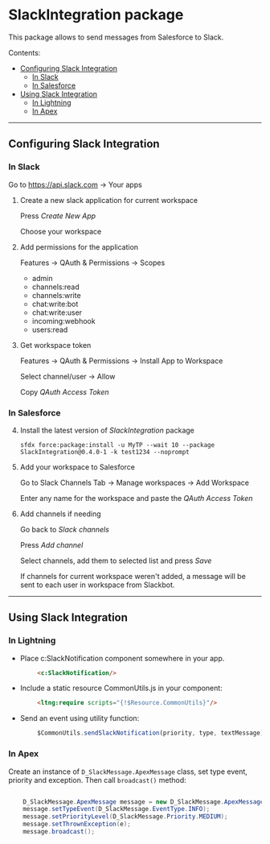 # SlackIntegration package

This package allows to send messages from Salesforce to Slack.

Contents:

* [Configuring Slack Integration](https://bitbucket.org/paulr-gflwork/slack-notification-sfdx/overview#markdown-header-configuring-slack-integration)
	* [In Slack](https://bitbucket.org/paulr-gflwork/slack-notification-sfdx/overview#markdown-header-in-slack)
	* [In Salesforce](https://bitbucket.org/paulr-gflwork/slack-notification-sfdx/overview#markdown-header-in-salesforce)
* [Using Slack Integration](https://bitbucket.org/paulr-gflwork/slack-notification-sfdx/overview#markdown-header-using-slack-integration)
	* [In Lightning](https://bitbucket.org/paulr-gflwork/slack-notification-sfdx/overview#markdown-header-in-lightning)
	* [In Apex](https://bitbucket.org/paulr-gflwork/slack-notification-sfdx/overview#markdown-header-in-apex)
	
--------

## Configuring Slack Integration

### In Slack

Go to https://api.slack.com -> Your apps

1. Create a new slack application for current workspace

	Press *Create New App*
	
	Choose your workspace
	
2. Add permissions for the application

	Features -> QAuth & Permissions -> Scopes
	
	- admin
	- channels:read
	- channels:write
	- chat:write:bot
	- chat:write:user
	- incoming:webhook
	- users:read
		
3. Get workspace token

	Features -> QAuth & Permissions  -> Install App to Workspace
	
	Select channel/user -> Allow
	
	Copy *QAuth Access Token*

### In Salesforce

4. Install the latest version of *SlackIntegration* package
	
	```
	sfdx force:package:install -u MyTP --wait 10 --package SlackIntegration@0.4.0-1 -k test1234 --noprompt
	```
	
	
5. Add your workspace to Salesforce

	Go to Slack Channels Tab -> Manage workspaces -> Add Workspace
	
	Enter any name for the workspace and paste the *QAuth Access Token*
	
6. Add channels if needing

	Go back to *Slack channels*
	
	Press *Add channel*
	
	Select channels, add them to selected list and press *Save*
	

	If channels for current workspace weren't added, a message will be sent to each user in workspace from Slackbot.

------------

## Using Slack Integration

### In Lightning

- Place c:SlackNotification component somewhere in your app.

```html
		<c:SlackNotification/>
```

- Include a static resource CommonUtils.js in your component:

```html
		<ltng:require scripts="{!$Resource.CommonUtils}"/>
```

- Send an event using utility function:

```javascript
		$CommonUtils.sendSlackNotification(priority, type, textMessage);
```


### In Apex

Create an instance of `D_SlackMessage.ApexMessage` class, set type event, priority and exception. Then call `broadcast()` method:

```java

	D_SlackMessage.ApexMessage message = new D_SlackMessage.ApexMessage();
	message.setTypeEvent(D_SlackMessage.EventType.INFO);
	message.setPriorityLevel(D_SlackMessage.Priority.MEDIUM);
	message.setThrownException(e);
	message.broadcast();
```
